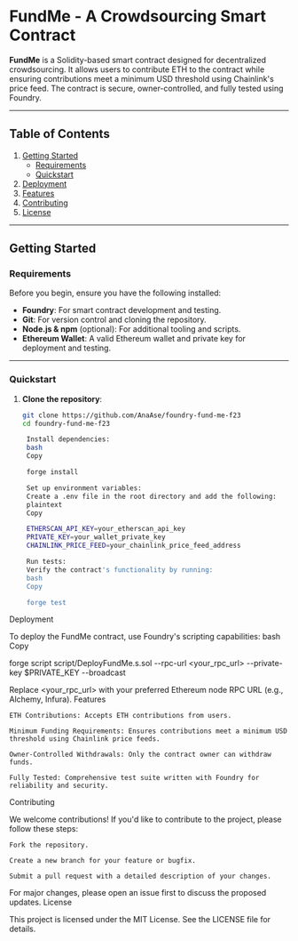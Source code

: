 # FundMe - A Crowdsourcing Smart Contract

**FundMe** is a Solidity-based smart contract designed for decentralized crowdsourcing. It allows users to contribute ETH to the contract while ensuring contributions meet a minimum USD threshold using Chainlink's price feed. The contract is secure, owner-controlled, and fully tested using Foundry.

---

## Table of Contents
1. [Getting Started](#getting-started)
   - [Requirements](#requirements)
   - [Quickstart](#quickstart)
2. [Deployment](#deployment)
3. [Features](#features)
4. [Contributing](#contributing)
5. [License](#license)

---

## Getting Started

### Requirements
Before you begin, ensure you have the following installed:
- **Foundry**: For smart contract development and testing.
- **Git**: For version control and cloning the repository.
- **Node.js & npm** (optional): For additional tooling and scripts.
- **Ethereum Wallet**: A valid Ethereum wallet and private key for deployment and testing.

---

### Quickstart

1. **Clone the repository**:
   ```bash
   git clone https://github.com/AnaAse/foundry-fund-me-f23
   cd foundry-fund-me-f23

    Install dependencies:
    bash
    Copy

    forge install

    Set up environment variables:
    Create a .env file in the root directory and add the following:
    plaintext
    Copy

    ETHERSCAN_API_KEY=your_etherscan_api_key
    PRIVATE_KEY=your_wallet_private_key
    CHAINLINK_PRICE_FEED=your_chainlink_price_feed_address

    Run tests:
    Verify the contract's functionality by running:
    bash
    Copy

    forge test

Deployment

To deploy the FundMe contract, use Foundry's scripting capabilities:
bash
Copy

forge script script/DeployFundMe.s.sol --rpc-url <your_rpc_url> --private-key $PRIVATE_KEY --broadcast

Replace <your_rpc_url> with your preferred Ethereum node RPC URL (e.g., Alchemy, Infura).
Features

    ETH Contributions: Accepts ETH contributions from users.

    Minimum Funding Requirements: Ensures contributions meet a minimum USD threshold using Chainlink price feeds.

    Owner-Controlled Withdrawals: Only the contract owner can withdraw funds.

    Fully Tested: Comprehensive test suite written with Foundry for reliability and security.

Contributing

We welcome contributions! If you'd like to contribute to the project, please follow these steps:

    Fork the repository.

    Create a new branch for your feature or bugfix.

    Submit a pull request with a detailed description of your changes.

For major changes, please open an issue first to discuss the proposed updates.
License

This project is licensed under the MIT License. See the LICENSE file for details.